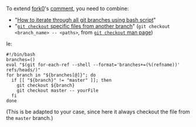 To extend [fork0][1]'s [comment][2], you need to combine:

- "[How to iterate through all git branches using bash script][3]"
- "[`git checkout` specific files from another branch][4]" (`git checkout <branch_name> -- <paths>`, from [`git checkout` man page][5])

Ie:

    #!/bin/bash
    branches=()
    eval "$(git for-each-ref --shell --format='branches+=(%(refname))' refs/heads/)"
    for branch in "${branches[@]}"; do
      if [[ "${branch}" != "master" ]]; then
        git checkout ${branch}
        git checkout master -- yourFile
      fi
    done

(This is be adapted to your case, since here it always checkout the file from the `master` branch.)

  [1]: http://stackoverflow.com/users/410126/fork0
  [2]: http://stackoverflow.com/questions/11940977/how-to-update-a-file-across-all-branches-in-a-git-repository#comment15906759_11940977
  [3]: http://stackoverflow.com/a/3847586/6309
  [4]: http://nicolasgallagher.com/git-checkout-specific-files-from-another-branch/
  [5]: http://git-scm.com/docs/git-checkout
